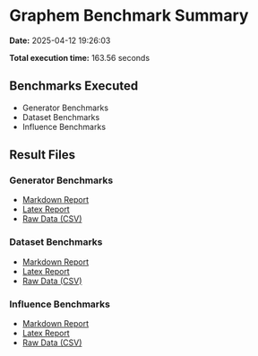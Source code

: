 # Graphem Benchmark Summary

**Date:** 2025-04-12 19:26:03

**Total execution time:** 163.56 seconds

## Benchmarks Executed

- Generator Benchmarks
- Dataset Benchmarks
- Influence Benchmarks

## Result Files

### Generator Benchmarks

- [Markdown Report](generator_benchmarks/generator_benchmarks.markdown)
- [Latex Report](generator_benchmarks/generator_benchmarks.latex)
- [Raw Data (CSV)](generator_benchmarks/generator_benchmarks.csv)

### Dataset Benchmarks

- [Markdown Report](dataset_benchmarks/dataset_benchmarks.markdown)
- [Latex Report](dataset_benchmarks/dataset_benchmarks.latex)
- [Raw Data (CSV)](dataset_benchmarks/dataset_benchmarks.csv)

### Influence Benchmarks

- [Markdown Report](influence_benchmarks/influence_benchmarks.markdown)
- [Latex Report](influence_benchmarks/influence_benchmarks.latex)
- [Raw Data (CSV)](influence_benchmarks/influence_benchmarks.csv)

